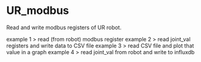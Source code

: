 # UR_modbus
Read and write modbus registers of UR robot. 

example 1 > read (from robot) modbus register
example 2 > read joint_val registers and write data to CSV file
example 3 > read CSV file and plot that value in a graph
example 4 > read joint_val from robot and write to influxdb
